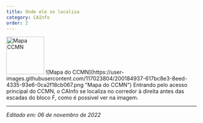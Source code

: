 ```yaml
---
title: Onde ele se localiza
category: CAInfo
order: 2
---
```


<TEXTO>
  <img src="https://user-images.githubusercontent.com/117023804/200184937-617bc8e3-8eed-4335-93e6-0ca2f18cb067.png" alt="Mapa CCMN" style="height: 100px; width:100px;"/>
  ![Mapa do CCMN](https://user-images.githubusercontent.com/117023804/200184937-617bc8e3-8eed-4335-93e6-0ca2f18cb067.png "Mapa do CCMN")
  Entrando pelo acesso principal do CCMN, o CAInfo se localiza no corredor à direita antes das escadas do bloco F, como é possível ver na imagem.

---

*Editado em: 06 de novembro de 2022*
